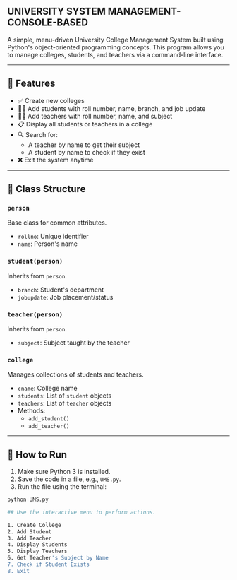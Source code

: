 ## UNIVERSITY SYSTEM MANAGEMENT-CONSOLE-BASED

A simple, menu-driven University College Management System built using Python's object-oriented programming concepts. This program allows you to manage colleges, students, and teachers via a command-line interface.

---

## 📌 Features

- ✅ Create new colleges
- 👨‍🎓 Add students with roll number, name, branch, and job update
- 👩‍🏫 Add teachers with roll number, name, and subject
- 📋 Display all students or teachers in a college
- 🔍 Search for:
  - A teacher by name to get their subject
  - A student by name to check if they exist
- ❌ Exit the system anytime

---

## 🧱 Class Structure

### `person`
Base class for common attributes.

- `rollno`: Unique identifier
- `name`: Person's name

### `student(person)`
Inherits from `person`.

- `branch`: Student's department
- `jobupdate`: Job placement/status

### `teacher(person)`
Inherits from `person`.

- `subject`: Subject taught by the teacher

### `college`
Manages collections of students and teachers.

- `cname`: College name
- `students`: List of `student` objects
- `teachers`: List of `teacher` objects
- Methods:
  - `add_student()`
  - `add_teacher()`

---

## 🚀 How to Run

1. Make sure Python 3 is installed.
2. Save the code in a file, e.g., `UMS.py`.
3. Run the file using the terminal:

```bash
python UMS.py

## Use the interactive menu to perform actions.

1. Create College
2. Add Student
3. Add Teacher
4. Display Students
5. Display Teachers
6. Get Teacher's Subject by Name
7. Check if Student Exists
8. Exit
